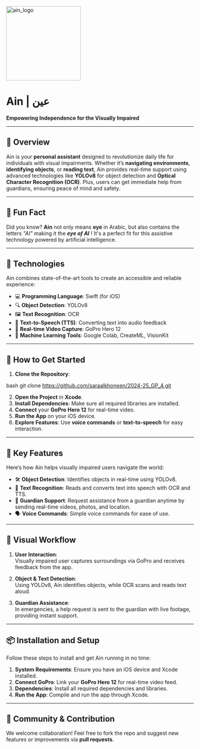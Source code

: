 
<img src="https://github.com/user-attachments/assets/a2a0d476-9bb6-480b-bdee-161334643a6c" alt="ain_logo" width="200"/>

# **Ain | عين**  
**Empowering Independence for the Visually Impaired**

---

## 🌟 Overview  
Ain is your **personal assistant** designed to revolutionize daily life for individuals with visual impairments. Whether it’s **navigating environments**, **identifying objects**, or **reading text**, Ain provides real-time support using advanced technologies like **YOLOv8** for object detection and **Optical Character Recognition (OCR)**. Plus, users can get immediate help from guardians, ensuring peace of mind and safety.

---

## 🧠 Fun Fact  
Did you know? **Ain** not only means **eye** in Arabic, but also contains the letters *"AI"* making it the ***eye of AI*** ! It's a perfect fit for this assistive technology powered by artificial intelligence.

---

## 🔧 Technologies  
Ain combines state-of-the-art tools to create an accessible and reliable experience:

- 💻 **Programming Language**: Swift (for iOS)
- 🔍 **Object Detection**: YOLOv8
- 🖼 **Text Recognition**: OCR
- 🎤 **Text-to-Speech (TTS)**: Converting text into audio feedback
- 🎥 **Real-time Video Capture**: GoPro Hero 12
- 🤖 **Machine Learning Tools**: Google Colab, CreateML, VisionKit

---

## 🚀 How to Get Started  
1. **Clone the Repository**:
   
bash
   git clone https://github.com/saraalkhoneen/2024-25_GP_4.git

2. **Open the Project** in **Xcode**.
3. **Install Dependencies**: Make sure all required libraries are installed.
4. **Connect** your **GoPro Hero 12** for real-time video.
5. **Run the App** on your iOS device.
6. **Explore Features**: Use **voice commands** or **text-to-speech** for easy interaction.

---

## 🎯 Key Features  
Here’s how Ain helps visually impaired users navigate the world:

- 🛠 **Object Detection**: Identifies objects in real-time using YOLOv8.
- 📖 **Text Recognition**: Reads and converts text into speech with OCR and TTS.
- 🤝 **Guardian Support**: Request assistance from a guardian anytime by sending real-time videos, photos, and location.
- 🗣 **Voice Commands**: Simple voice commands for ease of use.

---

## 🎨 Visual Workflow  

1. **User Interaction**:  
   Visually impaired user captures surroundings via GoPro and receives feedback from the app.

2. **Object & Text Detection**:  
   Using YOLOv8, Ain identifies objects, while OCR scans and reads text aloud.

3. **Guardian Assistance**:  
   In emergencies, a help request is sent to the guardian with live footage, providing instant support.

---

## 📦 Installation and Setup  
Follow these steps to install and get Ain running in no time:

1. **System Requirements**: Ensure you have an iOS device and Xcode installed.
2. **Connect GoPro**: Link your **GoPro Hero 12** for real-time video feed.
3. **Dependencies**: Install all required dependencies and libraries.
4. **Run the App**: Compile and run the app through Xcode.

---

## 👥 Community & Contribution  
We welcome collaboration! Feel free to fork the repo and suggest new features or improvements via **pull requests**.
